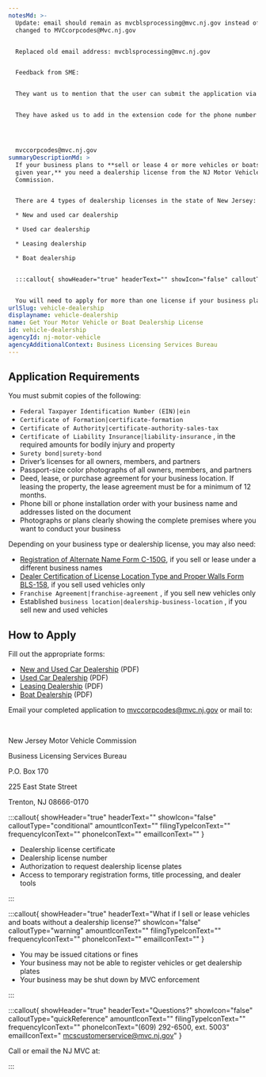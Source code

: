 ```yaml
---
notesMd: >-
  Update: email should remain as mvcblsprocessing@mvc.nj.gov instead of being
  changed to MVCcorpcodes@Mvc.nj.gov


  Replaced old email address: mvcblsprocessing@mvc.nj.gov 


  Feedback from SME:


  They want us to mention that the user can submit the application via email MVCCorpcodes@mvc.nj.gov, in addition to the physical mailing address


  They have asked us to add in the extension code for the phone number to make it easier for users to get through to a person (609) 292-6500 ext. 5003




  mvccorpcodes@mvc.nj.gov
summaryDescriptionMd: >
  If your business plans to **sell or lease 4 or more vehicles or boats in a
  given year,** you need a dealership license from the NJ Motor Vehicle
  Commission.


  There are 4 types of dealership licenses in the state of New Jersey:

  * New and used car dealership

  * Used car dealership

  * Leasing dealership

  * Boat dealership


  :::callout{ showHeader="true" headerText="" showIcon="false" calloutType="informational" amountIconText="" filingTypeIconText="" frequencyIconText="" phoneIconText="" emailIconText="" }


  You will need to apply for more than one license if your business plans to both sell and lease vehicles or boats.
urlSlug: vehicle-dealership
displayname: vehicle-dealership
name: Get Your Motor Vehicle or Boat Dealership License
id: vehicle-dealership
agencyId: nj-motor-vehicle
agencyAdditionalContext: Business Licensing Services Bureau
---
```

## Application Requirements

You must submit copies of the following:

*  `Federal Taxpayer Identification Number (EIN)|ein` 
*  `Certificate of Formation|certificate-formation` 
*  `Certificate of Authority|certificate-authority-sales-tax` 
*  `Certificate of Liability Insurance|liability-insurance` , in the required amounts for bodily injury and property
*  `Surety bond|surety-bond` 
* Driver’s licenses for all owners, members, and partners
* Passport-size color photographs of all owners, members, and partners
* Deed, lease, or purchase agreement for your business location. If leasing the property, the lease agreement must be for a minimum of 12 months.
* Phone bill or phone installation order with your business name and addresses listed on the document
* Photographs or plans clearly showing the complete premises where you want to conduct your business

Depending on your business type or dealership license, you may also need:

* [Registration of Alternate Name Form C-150G](https://formfiles.justia.com/pdf/new-jersey/0080/40.pdf), if you sell or lease under a different business names
* [Dealer Certification of License Location Type and Proper Walls Form BLS-158](https://www.nj.gov/mvc/pdf/business/Dealer%20Certificateof%20Licensed%20Location%20Type%20and%20Proper%20Walls.pdf),  if you sell used vehicles only
*  `Franchise Agreement|franchise-agreement` , if you sell new vehicles only
* Established `business location|dealership-business-location` , if you sell new and used vehicles

## How to Apply

Fill out the appropriate forms:

* [New and Used Car Dealership](https://www.nj.gov/mvc/pdf/business/newuseddealer.pdf) (PDF)
* [Used Car Dealership](https://www.nj.gov/mvc/pdf/business/useddealer.pdf) (PDF)
* [Leasing Dealership](https://www.nj.gov/mvc/pdf/business/leasingapp.pdf) (PDF)
* [Boat Dealership](https://www.nj.gov/mvc/pdf/business/boatdeal.pdf) (PDF)

Email your completed application to mvccorpcodes@mvc.nj.gov or mail to:

&nbsp;

New Jersey Motor Vehicle Commission
&nbsp;

Business Licensing Services Bureau
&nbsp;

P.O. Box 170
&nbsp;

225 East State Street
&nbsp;

Trenton, NJ 08666-0170

:::callout{ showHeader="true" headerText="" showIcon="false" calloutType="conditional" amountIconText="" filingTypeIconText="" frequencyIconText="" phoneIconText="" emailIconText="" }

* Dealership license certificate
* Dealership license number
* Authorization to request dealership license plates
* Access to temporary registration forms, title processing, and dealer tools

:::

:::callout{ showHeader="true" headerText="What if I sell or lease vehicles and boats without a dealership license?" showIcon="false" calloutType="warning" amountIconText="" filingTypeIconText="" frequencyIconText="" phoneIconText="" emailIconText="" }

* You may be issued citations or fines
* Your business may not be able to register vehicles or get dealership plates
* Your business may be shut down by MVC enforcement

:::

:::callout{ showHeader="true" headerText="Questions?" showIcon="false" calloutType="quickReference" amountIconText="" filingTypeIconText="" frequencyIconText="" phoneIconText="(609) 292-6500, ext. 5003" emailIconText=" mcscustomerservice@mvc.nj.gov" }

Call or email the NJ MVC at:

:::